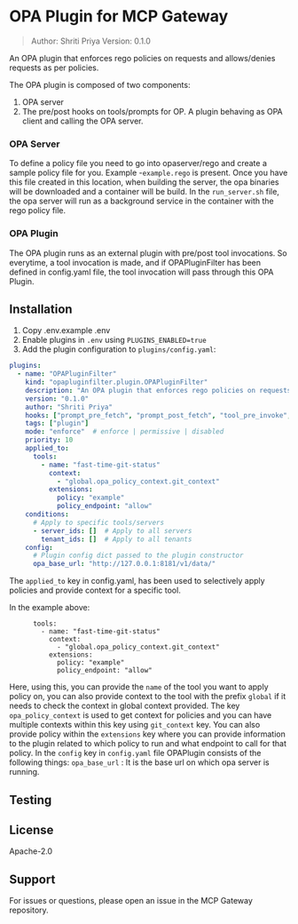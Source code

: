 # OPA Plugin for MCP Gateway

> Author: Shriti Priya
> Version: 0.1.0

An OPA plugin that enforces rego policies on requests and allows/denies requests as per policies.

The OPA plugin is composed of two components:
1. OPA server 
2. The pre/post hooks on tools/prompts for OP.  A plugin behaving as OPA client and calling the OPA server.

### OPA Server
To define a policy file you need to go into opaserver/rego and create a sample policy file for you. 
Example -`example.rego` is present.
Once you have this file created in this location, when building the server, the opa binaries will be downloaded and a container will be build. 
In the `run_server.sh` file, the opa server will run as a background service in the container with the rego policy file.

### OPA Plugin 
The OPA plugin runs as an external plugin with pre/post tool invocations. So everytime, a tool invocation is made, and
if OPAPluginFilter has been defined in config.yaml file, the tool invocation will pass through this OPA Plugin.


## Installation

1. Copy .env.example .env
2. Enable plugins in `.env` using `PLUGINS_ENABLED=true`
3. Add the plugin configuration to `plugins/config.yaml`:

```yaml
plugins:
  - name: "OPAPluginFilter"
    kind: "opapluginfilter.plugin.OPAPluginFilter"
    description: "An OPA plugin that enforces rego policies on requests and allows/denies requests as per policies"
    version: "0.1.0"
    author: "Shriti Priya"
    hooks: ["prompt_pre_fetch", "prompt_post_fetch", "tool_pre_invoke", "tool_post_invoke"]
    tags: ["plugin"]
    mode: "enforce"  # enforce | permissive | disabled
    priority: 10
    applied_to:
      tools:
        - name: "fast-time-git-status"
          context:
            - "global.opa_policy_context.git_context"
          extensions:
            policy: "example"
            policy_endpoint: "allow"
    conditions:
      # Apply to specific tools/servers
      - server_ids: []  # Apply to all servers
        tenant_ids: []  # Apply to all tenants
    config:
      # Plugin config dict passed to the plugin constructor
      opa_base_url: "http://127.0.0.1:8181/v1/data/"
```
The `applied_to` key in config.yaml, has been used to selectively apply policies and provide context for a specific tool. 

In the example above:
```applied_to:
      tools:
        - name: "fast-time-git-status"
          context:
            - "global.opa_policy_context.git_context"
          extensions:
            policy: "example"
            policy_endpoint: "allow"
```

Here, using this, you can provide the `name` of the tool you want to apply policy on, you can also provide 
context to the tool with the prefix `global` if it needs to check the context in global context provided. 
The key `opa_policy_context` is used to get context for policies and you can have multiple contexts within this key using `git_context` key.
You can also provide policy within the `extensions` key where you can provide information to the plugin
related to which policy to run and what endpoint to call for that policy.
In the `config` key in `config.yaml` file OPAPlugin consists of the following things:
`opa_base_url` : It is the base url on which opa server is running.

## Testing



## License

Apache-2.0

## Support

For issues or questions, please open an issue in the MCP Gateway repository.

















